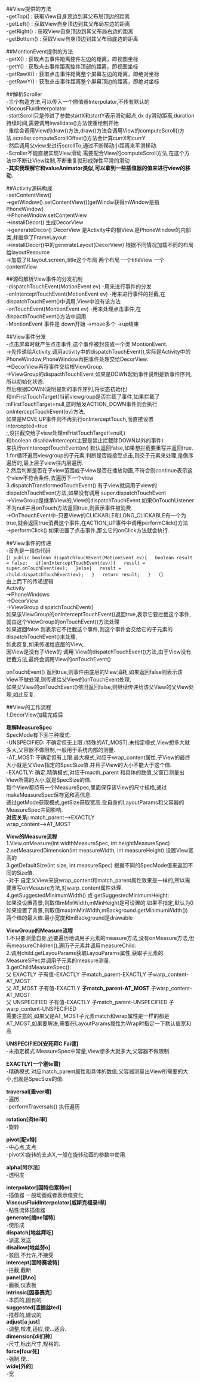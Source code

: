 ##View提供的方法  
-getTop() : 获取View自身顶边到其父布局顶边的距离  
-getLeft() : 获取View自身顶边到其父布局左边的距离  
-getRight() : 获取View自身顶边到其父布局右边的距离  
-getBottom() : 获取View自身顶边到其父布局底边的距离  

##MontionEvent提供的方法  
-getX() : 获取点击事件距离控件左边的距离，即视图坐标  
-getY() : 获取点击事件距离控件顶部的距离，即视图坐标  
-getRawX() : 获取点击事件距离整个屏幕左边的距离，即绝对坐标  
-getRawY() : 获取点击事件距离整个屏幕顶边的距离，即绝对坐标  

##解析Scroller  
-三个构造方法,可以传入一个插值器Interpolator,不传有默认的ViscousFluidInterpolator  
-startScroll只是传进了参数startX和startY表示滑动起点,dx dy滑动距离,duration持续时间,需要调用invalidate()方法使重绘制开始  
-重绘会调用View的draw()方法,draw()方法会调用View的computeScroll()方法.scroller.computeScrollOffset()方法会计算currX和currY  
-然后调用父view来进行scrollTo,通过不断移动小距离来平滑移动.  
-Scroller不能直接实现View滑动,需要配合View的computeScroll方法,在这个方法中不断让View绘制,不断重复就形成弹性平滑的滑动  
**-其实我理解它和valueAnimator类似,可以拿到一些插值器的值来进行view的移动.**  

##Activity源码构成  
-setContentView()  
->getWindow().setContentView()(getWindw获得mWindow是指PhoneWindow)  
->PhoneWindow.setContentView  
->installDecor() 生成DecorView  
->generateDecor() DecorView 是Activity中的根View.是PhoneWindow的内部类,并继承了FrameLayout  
->installDecor()中的generateLayout(DecorView) 根据不同情况加载不同的布局给layoutResource  
->加载了R.layout.screen_title这个布局 两个布局 一个titleView  一个contentView  

##源码解析View事件的分发机制  
-dispatchTouchEvent(MotionEvent ev) -用来进行事件的分发  
-onInterceptTouchEvent(MotionEvent ev) -用来进行事件的拦截,在dispatchTouchEvent()中调用,View中没有该方法  
-onTouchEvent(MontionEvent ev) -用来处理点击事件,在dispacthTouchEvent()方法中调用.  
-MontionEvent 事件是 down开始 ->move多个  ->up结束

##View事件分发  
-点击屏幕时就产生点击事件,这个事件被封装成一个类:MontionEvent.  
->先传递给Activity,调用activity中的dispatchTouchEvent(),实际是Activity中的PhoneWindow,PhoneWindow再把事件处理交给DecorView.  
->DecorView再将事件交给根ViewGroup.  
->ViewGroup的dispacthTouchEvent  如果是DOWN起始事件说明是新事件序列,所以初始化状态.  
然后根据DOWN(说明是新的事件序列,将状态初始化)  
和mFirstTouchTarget(当前viewgroup是否拦截了事件,如果拦截了mFirstTouchTarget=null,这时触发ACTION_DOWN事件则会执行onInterceptTouchEvent(ev)方法,    
如果是MOVE,UP事件则不再执行onInterceptTouch,而直接设置intercepted=true  
;,没拦截交给子view处理mFristTouchTarget!=null,)    
和boolean disallowIntercept(主要是禁止拦截除DOWN以外的事件)  
来执行onInterceptTouchEvent(ev)  默认返回false,如果想拦截要重写并返回true.  
1.for循环遍历viewgroup的子元素,判断是否能接受点击,则交子元素来处理,是倒序遍历的,最上层子view往内层遍历.  
2.然后判断是否在子view范围或子view是否在播放动画,不符合则continue表示这个view不符合条件,去遍历下一个view  
3.dispatchTransformedTouchEvent() 有子view就调用子view的dispatchTouchEvent方法,如果没有调用 super.dispatchTouchEvent  
->ViewGroup是继承View的,View的dispatchTouchEvent.如果OnTouchListener不为null并且onTouch方法返回true,则表示事件被消费.  
->OnThouchEvent中-只要View的CLICKABLE和LONG_CLICKABLE有一个为true,就会返回true消费这个事件,在ACTION_UP事件中调用performClick()方法  
->performClick() 如果设置了点击事件,那么它的onClick方法就会执行.  

##View事件的传递  
-首先是一段伪代码  
(```)
    public boolean dispatchTouchEvent(MotionEvent ev){  
        boolean result = false;  
        if(onInterceptTouchEvent(ev)){  
            result = super.onTouchEvent(ev);  
        }else{  
            result = child.dispatchTouchEvent(ev);  
        }  
        return result;  
    }  
(```)  
由上而下的传递逻辑  
Activity  
->PhoneWindows  
->DecorView  
->ViewGroup  dispatchTouchEvent()  
如果该ViewGroup的onInterceptTouchEvent()返回true,表示它要拦截这个事件,就由这个ViewGroup的onTouchEvent()方法处理  
如果返回false 则表示它不拦截这个事件,则这个事件会交给它的子元素的dispatchTouchEvent()来处理,  
如此反复,如果传递给底层的View,  
因View是没有子View的 调用 View的dispatchTouchEvent()方法,由于View没有拦截方法,最终会调用View的onTouchEvent()  

onTouchEvent() 返回true,则事件由底层的View消耗,如果返回false则表示该View不做处理,则传递给父View的onTouchEvent处理,  
如果父View的onTouchEvent()依旧返回false,则继续传递给该父View的父View处理,如此反复.

##View的工作流程  
1.DecorView加载完成后  

**理解MeasureSpec**  
SpecMode有下面三种模式:  
-UNSPECIFIED: 不确定但无上限.(特殊的AT_MOST).未指定模式,View想多大就多大,父容器不做限制,一般用于系统内部的测量.  
-AT_MOST: 不确定但有上限.最大模式,对应于wrap_content属性,子View的最终大小就是父View指定的SpecSize值.并且子View的大小不能大于这个值.  
-EXACTLY: 确定.精确模式,对应于macth_parent 和具体的数值,父窗口测量出View所需的大小,就是SpecSize的值.  
每个View都持有一个MeasureSpec,里面保存该View的尺寸规格,通过makeMeasureSpec保存宽和高信息.  
通过getMode获取模式,getSize获取宽高.受自身的LayoutParams和父容器的MeasureSpec共同影响.  
**对应关系:**
match_parent-->EXACTLY  
wrap_content-->AT_MOST  

**View的Measure流程**  
1.View.onMeasure(int widthMeasureSpec, int heightMeasureSpec)  
2.setMeasuredDimension(int measureWidth, int measureHeight) 设置View宽高的  
3.getDefaultSize(int size, int measureSpec) 根据不同的SpecMode值来返回不同的Size值.  
-对于 自定义View来说wrap_content和match_parent属性效果是一样的,所以需要重写onMeausre方法,对warp_content属性处理.  
4.getSuggestedMinimumWidth() 或 getSuggestedMinimumHeight:   
如果没设置背景,则取值mMinWidth,mMinHeight是可设置的,如果不指定,默认为0  
如果设置了背景,则取值max(mMinWidth,mBackground.getMinimumWidth()) 两个值的最大值.最小宽度和mBackground是drawable  

**ViewGroup的Measure流程**  
1.不只要测量自身,还要遍历地调用子元素的measure方法,没有onMeasure方法,但有measureChildren(),遍历子元素并调用measureChild:  
2.调用child.getLayouParams获取LayouParams属性,获取子元素的MeasureSPec并调用子元素的measure测量.  
3.getChildMeasureSpec():  
父 EXACTLY     子有值-EXACTLY 子match_parent-EXACTLY     子warp_content-AT_MOST  
父 AT_MOST     子有值-EXACTLY **子match_parent-AT_MOST**     子warp_content-AT_MOST  
父 UNSPECIFIED 子有值-EXACTLY 子match_parent-UNSPECIFIED 子warp_content-UNSPECIFIED  
需要注意的,如果父是AT_MOST子元素match和wrap属性是一样的都是AT_MOST,如果要解决,需要在LayoutParams属性为Wrap时指定一下默认值宽和高  

**UNSPECIFIED[安死拜C Fai德]**  
-未指定模式 MeasureSpec中常量,View想多大就多大,父容器不做限制.

**EXACTLY[一个塞te雷]**  
-精确模式 对应match_parent属性和具体的数值,父容器测量出View所需要的大小,也就是SpecSize的值.

**traversal[垂ver嗖]**  
-遍历  
-performTraversals() 执行遍历  

**rotation[肉tei审]**  
-旋转  

**pivot[配v特]**  
-中心点,支点  
-pivotX:旋转的支点X,一般在旋转动画的参数中使用.  

**alpha[阿尔法]**  
-透明度  

**interpolator[因特伯累特er]**  
-插值器 一般动画或者表示值变化  
**ViscousFluidInterpolator[威斯克福录i得]**  
-粘性流体插值器    
**generate[摘ne瑞特]**  
-使形成   
**dispatch[地丝拜吃]**  
-派遣,发送  
**disallow[地丝劳o]**  
-驳回,不允许,不接受  
**intercept[因特赛坡特]**  
-拦截,截断  
**panel[趴no]**  
-面板,仪表板   
**intrinsic[因春赛克]**  
-本质的,固有的   
**suggested[涩摘丝ted]**  
-推荐的,建议的   
**adjust[a just]**  
-调整,校准,适应,使...适合.  
**dimension[di们神]**  
-尺寸,标出尺寸,规格的.  
**force[four死]**  
-强制.使..  
**wide[外的]**  
-宽  